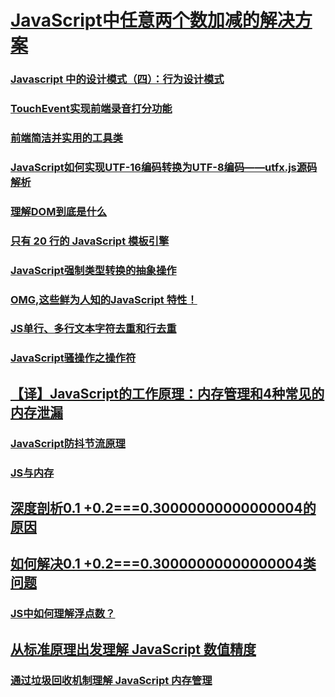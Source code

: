 # [JavaScript中任意两个数加减的解决方案](https://juejin.im/post/5c435227e51d45518d46f22f)
### [Javascript 中的设计模式（四）：行为设计模式](http://elevenbeans.github.io/2018/04/11/javascript-design-patterns-3/)
### [TouchEvent实现前端录音打分功能](https://juejin.im/post/5acec44451882579ef4f5654)
### [前端简洁并实用的工具类](https://juejin.im/post/5ad2d9a751882510fd401114)
### [JavaScript如何实现UTF-16编码转换为UTF-8编码——utfx.js源码解析](https://juejin.im/post/5ad35e3a6fb9a028c14ae93d)
### [理解DOM到底是什么](https://juejin.im/post/5c01e2b051882518eb1f785a)
### [ 只有 20 行的 JavaScript 模板引擎](https://juejin.im/post/5c0e5042f265da61524d3a43)
### [JavaScript强制类型转换的抽象操作](https://juejin.im/post/5c0f3f885188257abf1d55ee)
### [OMG,这些鲜为人知的JavaScript 特性！](https://segmentfault.com/a/1190000017303869#articleHeader3)
### [JS单行、多行文本字符去重和行去重](https://juejin.im/post/5c10b53f6fb9a049c9658940)
### [JavaScript骚操作之操作符](https://juejin.im/post/5c15dc47e51d457b00691be5)
## [【译】JavaScript的工作原理：内存管理和4种常见的内存泄漏](https://juejin.im/post/5c1737876fb9a049c43d935c)
### [JavaScript防抖节流原理](http://blog.poetries.top/2018/12/21/js-debounce/#at?hmsr=toutiao.io&utm_medium=toutiao.io&utm_source=toutiao.io)
### [JS与内存](https://juejin.im/post/5c189120f265da611204f194)
## [深度剖析0.1 +0.2===0.30000000000000004的原因](https://juejin.im/post/5c023084f265da613e21fb54)
## [如何解决0.1 +0.2===0.30000000000000004类问题](https://juejin.im/post/5c05dbfb5188251da07df3bc)
### [JS中如何理解浮点数？](https://juejin.im/post/5c22fcbe6fb9a049ba419d4c)
## [从标准原理出发理解 JavaScript 数值精度](https://juejin.im/post/5c3db8b7e51d45515817bdeb)
### [通过垃圾回收机制理解 JavaScript 内存管理](https://juejin.im/post/5c4409fbf265da616f703d5a)
